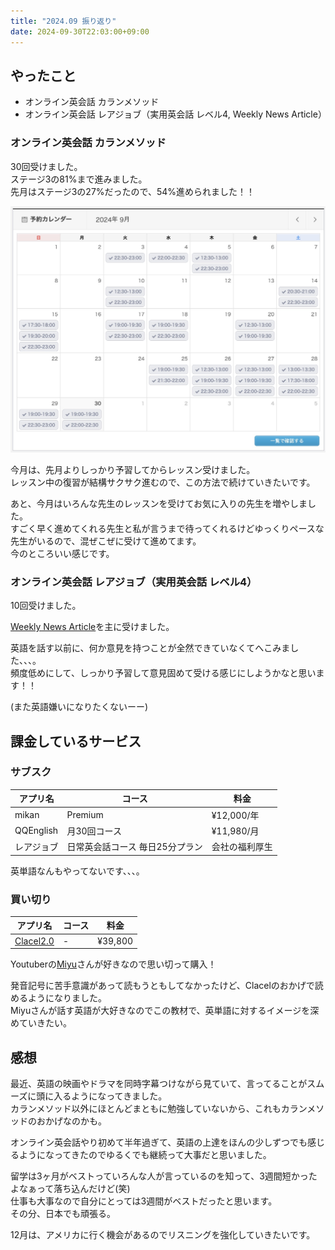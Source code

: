 ```yaml
---
title: "2024.09 振り返り"
date: 2024-09-30T22:03:00+09:00
---
```



## やったこと

- オンライン英会話 カランメソッド
- オンライン英会話 レアジョブ（実用英会話 レベル4, Weekly News Article）

### オンライン英会話 カランメソッド

30回受けました。  
ステージ3の81%まで進みました。  
先月はステージ3の27%だったので、54%進められました！！

![qqenglish](qqenglish.jp.png)

今月は、先月よりしっかり予習してからレッスン受けました。  
レッスン中の復習が結構サクサク進むので、この方法で続けていきたいです。

あと、今月はいろんな先生のレッスンを受けてお気に入りの先生を増やしました。  
すごく早く進めてくれる先生と私が言うまで待ってくれるけどゆっくりペースな先生がいるので、混ぜこぜに受けて進めてます。  
今のところいい感じです。

### オンライン英会話 レアジョブ（実用英会話 レベル4）

10回受けました。 

[Weekly News Article](https://www.rarejob.com/lesson/material/wna/)を主に受けました。

英語を話す以前に、何か意見を持つことが全然できていなくてへこみました、、、。  
頻度低めにして、しっかり予習して意見固めて受ける感じにしようかなと思います！！

(また英語嫌いになりたくないーー)


## 課金しているサービス

### サブスク
| アプリ名 | コース | 料金 |
| ------- | --- | ---- |
| mikan   | Premium | ¥12,000/年 |
| QQEnglish | 月30回コース | ¥11,980/月 |
| レアジョブ | 日常英会話コース 毎日25分プラン | 会社の福利厚生 |

英単語なんもやってないです、、、。


### 買い切り

| アプリ名 | コース | 料金 |
| ------- | --- | ---- |
| [Clacel2.0](https://service.clacel.com/) | - | ¥39,800 |

Youtuberの[Miyu](https://www.youtube.com/@____mn3)さんが好きなので思い切って購入！

発音記号に苦手意識があって読もうともしてなかったけど、Clacelのおかげで読めるようになりました。  
Miyuさんが話す英語が大好きなのでこの教材で、英単語に対するイメージを深めていきたい。


## 感想

最近、英語の映画やドラマを同時字幕つけながら見ていて、言ってることがスムーズに頭に入るようになってきました。  
カランメソッド以外にほとんどまともに勉強していないから、これもカランメソッドのおかげなのかも。


オンライン英会話やり初めて半年過ぎて、英語の上達をほんの少しずつでも感じるようになってきたのでゆるくでも継続って大事だと思いました。

留学は3ヶ月がベストっていろんな人が言っているのを知って、3週間短かったよなぁって落ち込んだけど(笑)  
仕事も大事なので自分にとっては3週間がベストだったと思います。  
その分、日本でも頑張る。

12月は、アメリカに行く機会があるのでリスニングを強化していきたいです。